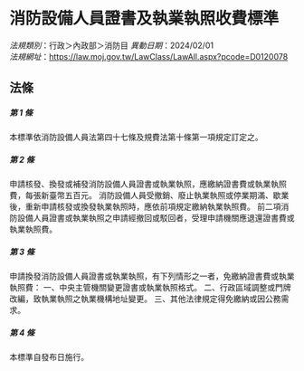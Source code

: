 # 消防設備人員證書及執業執照收費標準

*法規類別*：行政＞內政部＞消防目
*異動日期*：2024/02/01  
*法規網址*：https://law.moj.gov.tw/LawClass/LawAll.aspx?pcode=D0120078



## 法條
##### 第 1 條
本標準依消防設備人員法第四十七條及規費法第十條第一項規定訂定之。

##### 第 2 條
申請核發、換發或補發消防設備人員證書或執業執照，應繳納證書費或執業執照費，每張新臺幣五百元。
消防設備人員受撤銷、廢止執業執照或停業期滿、歇業後，重新申請核發或換發執業執照時，應依前項規定繳納執業執照費。
前二項消防設備人員證書或執業執照之申請經撤回或駁回者，受理申請機關應退還證書費或執業執照費。

##### 第 3 條
申請換發消防設備人員證書或執業執照，有下列情形之一者，免繳納證書費或執業執照費：
一、中央主管機關變更證書或執業執照格式。
二、行政區域調整或門牌改編，致執業執照之執業機構地址變更。
三、其他法律規定得免繳納或因公務需求。

##### 第 4 條
本標準自發布日施行。


